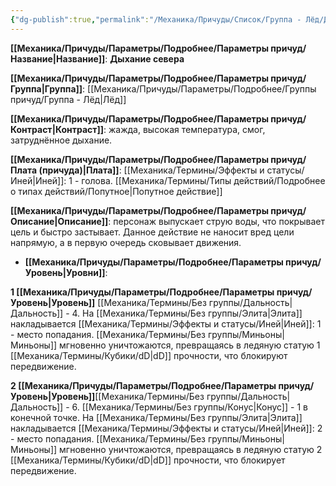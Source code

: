 ```yaml
---
{"dg-publish":true,"permalink":"/Механика/Причуды/Список/Группа - Лёд/Дыхание севера/","noteIcon":"","created":"2025-08-21T13:47:50.728+03:00","updated":"2025-09-04T15:03:40.816+03:00"}
---
```




**[[Механика/Причуды/Параметры/Подробнее/Параметры причуд/Название\|Название]]**: **Дыхание севера**

**[[Механика/Причуды/Параметры/Подробнее/Параметры причуд/Группа\|Группа]]**: [[Механика/Причуды/Параметры/Подробнее/Группы причуд/Группа - Лёд\|Лёд]] 

**[[Механика/Причуды/Параметры/Подробнее/Параметры причуд/Контраст\|Контраст]]**: жажда, высокая температура, смог, затруднённое дыхание.

**[[Механика/Причуды/Параметры/Подробнее/Параметры причуд/Плата (причуда)\|Плата]]**: [[Механика/Термины/Эффекты и статусы/Иней\|Иней]]: 1 - голова. [[Механика/Термины/Типы действий/Подробнее о типах действий/Попутное\|Попутное действие]]

**[[Механика/Причуды/Параметры/Подробнее/Параметры причуд/Описание\|Описание]]**: персонаж выпускает струю воды, что покрывает цель и быстро застывает. Данное действие не наносит вред цели напрямую, а в первую очередь сковывает движения. 


- **[[Механика/Причуды/Параметры/Подробнее/Параметры причуд/Уровень\|Уровни]]**:

**1 [[Механика/Причуды/Параметры/Подробнее/Параметры причуд/Уровень\|Уровень]]** [[Механика/Термины/Без группы/Дальность\|Дальность]] - 4. 
На [[Механика/Термины/Без группы/Элита\|Элита]] накладывается [[Механика/Термины/Эффекты и статусы/Иней\|Иней]]: 1 - место попадания. 
[[Механика/Термины/Без группы/Миньоны\|Миньоны]] мгновенно уничтожаются, превращаясь в ледяную статую 1 [[Механика/Термины/Кубики/dD\|dD]] прочности, что блокируют передвижение.


**2 [[Механика/Причуды/Параметры/Подробнее/Параметры причуд/Уровень\|Уровень]]**[[Механика/Термины/Без группы/Дальность\|Дальность]] - 6.  [[Механика/Термины/Без группы/Конус\|Конус]] - 1 в конечной точке.
На [[Механика/Термины/Без группы/Элита\|Элита]] накладывается [[Механика/Термины/Эффекты и статусы/Иней\|Иней]]: 2 - место попадания. 
[[Механика/Термины/Без группы/Миньоны\|Миньоны]] мгновенно уничтожаются, превращаясь в ледяную статую 2 [[Механика/Термины/Кубики/dD\|dD]] прочности, что блокирует передвижение. 